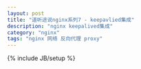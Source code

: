 ```yaml
---
layout: post
title: "道听途说nginx系列7 - keepavlied集成"
description: "nginx keepalived集成"
category: "nginx"
tags: "nginx 网络 反向代理 proxy"
---
```

{% include JB/setup %}
